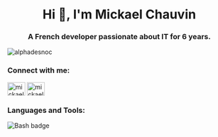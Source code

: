 <h1 align="center">Hi 👋, I'm Mickael Chauvin</h1>
<h3 align="center">A French developer passionate about IT for 6 years.</h3>

<p align="left"> <img src="https://komarev.com/ghpvc/?username=alphadesnoc&label=Profile%20views&color=0e75b6&style=flat" alt="alphadesnoc" /> </p>

<h3 align="left">Connect with me:</h3>
<p align="left">
<a href="https://linkedin.com/in/mickael chauvin" target="blank"><img align="center" src="https://raw.githubusercontent.com/rahuldkjain/github-profile-readme-generator/master/src/images/icons/Social/linked-in-alt.svg" alt="mickael chauvin" height="30" width="40" /></a>
<a href="https://instagram.com/mickael_chauvin_11" target="blank"><img align="center" src="https://raw.githubusercontent.com/rahuldkjain/github-profile-readme-generator/master/src/images/icons/Social/instagram.svg" alt="mickael_chauvin_11" height="30" width="40" /></a>
</p>

<h3 align="left">Languages and Tools:</h3>
<img src="https://img.shields.io/badge/CSS3-333942?logo=css3&logoColor=#1572B6&style=for-the-badge" alt="Bash badge">

